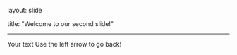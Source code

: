 



layout: slide

title: "Welcome to our second slide!"

---

Your text
Use the left arrow to go back!
